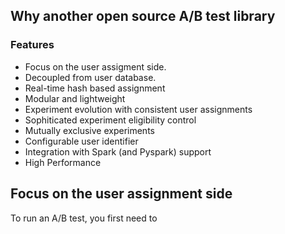 

## Why another open source A/B test library


### Features 

* Focus on the user assigment side. 
* Decoupled from user database. 
* Real-time hash based assignment
* Modular and lightweight
* Experiment evolution with consistent user assignments
* Sophiticated experiment eligibility control
* Mutually exclusive experiments
* Configurable user identifier
* Integration with Spark (and Pyspark) support
* High Performance


## Focus on the user assignment side

To run an A/B test, you first need to 

